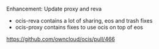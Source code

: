 Enhancement: Update proxy and reva

-   ocis-reva contains a lot of sharing, eos and trash fixes
-   ocis-proxy contains fixes to use ocis on top of eos

<https://github.com/owncloud/ocis/pull/466>
